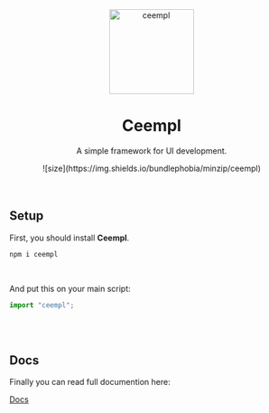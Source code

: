 <div align="center">
  <a href="http://ceempl.com" target="_blank"> 
    <img src="https://i.ibb.co/Kx20swD/ceempl.png" alt="ceempl" height="150" />
  </a>
  <h1><b> Ceempl </b></h1>
  <p>A simple framework for UI development.</p>
  ![size](https://img.shields.io/bundlephobia/minzip/ceempl)
</div>

<br>
<br>

## Setup

First, you should install <b>Ceempl</b>.

```terminal
npm i ceempl
```

<br>
 
And put this on your main script:

```javascript
import "ceempl";
```

<br>
<br>

## Docs

Finally you can read full documention here:

[Docs](http://ceempl.com)
